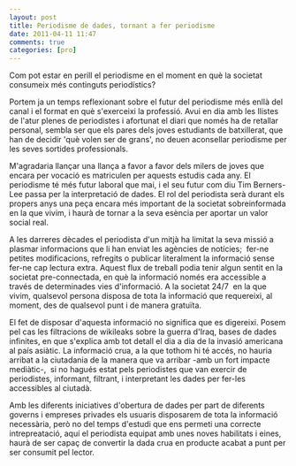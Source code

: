 ```yaml
---
layout: post
title: Periodisme de dades, tornant a fer periodisme
date: 2011-04-11 11:47
comments: true
categories: [pro]
---
```


Com pot estar en perill el periodisme en el moment en què la societat consumeix més continguts periodístics?

Portem ja un temps reflexionant sobre el futur del periodisme més enllà del canal i el format en què s'exerceixi la professió. Avui en dia amb les llistes de l'atur plenes de periodistes i afortunat el diari que només ha de retallar personal, sembla ser que els pares dels joves estudiants de batxillerat, que han de decidir 'què volen ser de grans', no deuen aconsellar periodisme per les seves sortides professionals.

M'agradaria llançar una llança a favor a favor dels milers de joves que encara per vocació es matriculen per aquests estudis cada any. El periodisme té més futur laboral que mai, i el seu futur com diu Tim Berners-Lee passa per la interpretació de dades. El rol del periodista serà durant els propers anys una peça encara més important de la societat sobreinformada en la que vivim, i haurà de tornar a la seva esència per aportar un valor social real.

A les darreres dècades el periodista d'un mitjà ha limitat la seva missió a plasmar informacions que li han enviat les agències de notícies;  fer-ne petites modificacions, refregits o publicar literalment la informació sense fer-ne cap lectura extra. Aquest flux de treball podia tenir algun sentit en la societat pre-connectada, en què la informació només era accessible a través de determinades vies d'informació. A la societat 24/7  en la que vivim, qualsevol persona disposa de tota la informació que requereixi, al moment, des de qualsevol punt i de manera gratuïta.

El fet de disposar d'aquesta informació no significa que es digereixi. Posem pel cas les filtracions de wikileaks sobre la guerra d'Iraq, bases de dades infinites, en que s'explica amb tot detall el dia a dia de la invasió americana al país asiàtic. La informació crua, a la que tothom hi té accés, no hauria arribat a la ciutadania de la manera que va arribar -amb un fort impacte mediàtic-,  si no hagués estat pels periodistes que van exercir de periodistes, informant, filtrant, i interpretant les dades per fer-les  accessibles al ciutadà.

Amb les diferents iniciatives d'obertura de dades per part de diferents governs i empreses privades els usuaris disposarem de tota la informació necessària, però no del temps d'estudi que ens permeti una correcte intrepreatació, aquí el periodista equipat amb unes noves habilitats i eines, haurà de ser capaç de convertir la dada crua en producte acabat a punt per ser consumit pel lector.
